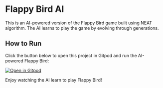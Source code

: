 # Flappy Bird AI

This is an AI-powered version of the Flappy Bird game built using NEAT algorithm. The AI learns to play the game by evolving through generations.

## How to Run
Click the button below to open this project in Gitpod and run the AI-powered Flappy Bird:

[![Open in Gitpod](https://gitpod.io/button/open-in-gitpod.svg)](https://gitpod.io/#https://github.com/prabal-17/Reinforcement_Learing/flappybird-ai)

Enjoy watching the AI learn to play Flappy Bird!
